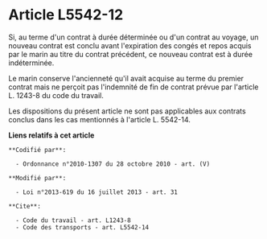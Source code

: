 # Article L5542-12

Si, au terme d'un contrat à durée déterminée ou d'un contrat au voyage, un nouveau contrat est conclu avant l'expiration des
congés et repos acquis par le marin au titre du contrat précédent, ce nouveau contrat est à durée indéterminée. 

Le marin conserve l'ancienneté qu'il avait acquise au terme du premier contrat mais ne perçoit pas l'indemnité de fin de
contrat prévue par l'article L. 1243-8 du code du travail. 

Les dispositions du présent article ne sont pas applicables aux contrats conclus dans les cas mentionnés à l'article L.
5542-14.

**Liens relatifs à cet article**

	**Codifié par**:

	  - Ordonnance n°2010-1307 du 28 octobre 2010 - art. (V)

	**Modifié par**:

	  - Loi n°2013-619 du 16 juillet 2013 - art. 31

	**Cite**:

	  - Code du travail - art. L1243-8
	  - Code des transports - art. L5542-14
